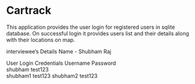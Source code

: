# Cartrack

This application provides the user login for registered users in sqlite database. On successful login it provides users list and their details along with their locations on map.

interviewee’s Details
Name - Shubham Raj

User Login Credentials
Username	Password	
shubham	  test123	
shubham1	test123
shubham2	test123
